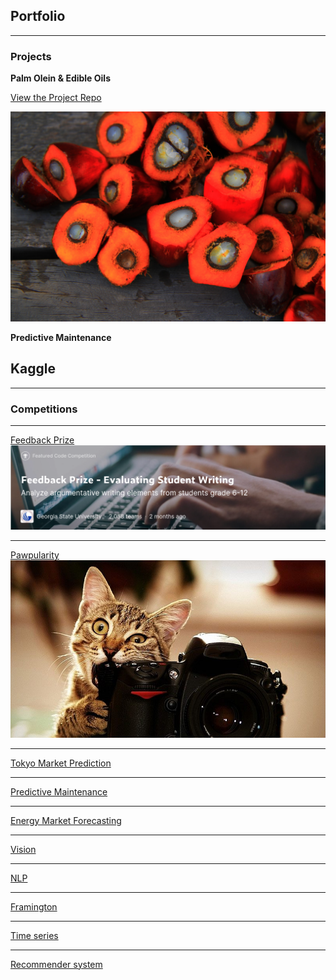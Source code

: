 ## Portfolio

---

### Projects

**Palm Olein & Edible Oils**

<a href="https://github.com/mkingopng/palm_olein">View the Project Repo</a> 

<img src="images/palm-oil.jpg?raw=true"/>


**Predictive Maintenance**

## Kaggle

---

### Competitions
---
[Feedback Prize](/https://github.com/mkingopng/feedback_prize_pytorch)
<img src="images/kaggle_feedback_prize.png"/>

---
[Pawpularity](https://www.kaggle.com/competitions/petfinder-pawpularity-score)
<img src="images/petfinder.jpg?raw=true"/>

---
[Tokyo Market Prediction](http://example.com/)

---
[Predictive Maintenance](http://example.com/)

---
[Energy Market Forecasting](http://example.com/)

---
[Vision](http://example.com/)

---
[NLP](http://example.com/)

---
[Framington](http://example.com/)

---
[Time series](http://example.com/)

---
[Recommender system](http://example.com/)
